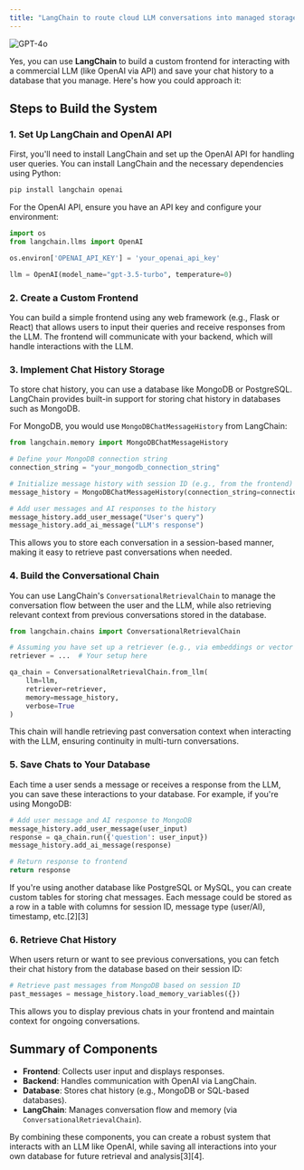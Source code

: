 ```yaml
---
title: "LangChain to route cloud LLM conversations into managed storage database"
---
```

![GPT-4o](https://img.shields.io/badge/GPT--4o-3333FF?style=for-the-badge&logo=openai&logoColor=white)



Yes, you can use **LangChain** to build a custom frontend for interacting with a commercial LLM (like OpenAI via API) and save your chat history to a database that you manage. Here's how you could approach it:

## Steps to Build the System

### 1. Set Up LangChain and OpenAI API

First, you'll need to install LangChain and set up the OpenAI API for handling user queries. You can install LangChain and the necessary dependencies using Python:

```bash
pip install langchain openai
```

For the OpenAI API, ensure you have an API key and configure your environment:

```python
import os
from langchain.llms import OpenAI

os.environ['OPENAI_API_KEY'] = 'your_openai_api_key'

llm = OpenAI(model_name="gpt-3.5-turbo", temperature=0)
```

### 2. Create a Custom Frontend

You can build a simple frontend using any web framework (e.g., Flask or React) that allows users to input their queries and receive responses from the LLM. The frontend will communicate with your backend, which will handle interactions with the LLM.

### 3. Implement Chat History Storage

To store chat history, you can use a database like MongoDB or PostgreSQL. LangChain provides built-in support for storing chat history in databases such as MongoDB.

For MongoDB, you would use `MongoDBChatMessageHistory` from LangChain:

```python
from langchain.memory import MongoDBChatMessageHistory

# Define your MongoDB connection string
connection_string = "your_mongodb_connection_string"

# Initialize message history with session ID (e.g., from the frontend)
message_history = MongoDBChatMessageHistory(connection_string=connection_string, session_id="session_id")

# Add user messages and AI responses to the history
message_history.add_user_message("User's query")
message_history.add_ai_message("LLM's response")
```

This allows you to store each conversation in a session-based manner, making it easy to retrieve past conversations when needed.

### 4. Build the Conversational Chain

You can use LangChain's `ConversationalRetrievalChain` to manage the conversation flow between the user and the LLM, while also retrieving relevant context from previous conversations stored in the database.

```python
from langchain.chains import ConversationalRetrievalChain

# Assuming you have set up a retriever (e.g., via embeddings or vector stores)
retriever = ...  # Your setup here

qa_chain = ConversationalRetrievalChain.from_llm(
    llm=llm,
    retriever=retriever,
    memory=message_history,
    verbose=True
)
```

This chain will handle retrieving past conversation context when interacting with the LLM, ensuring continuity in multi-turn conversations.

### 5. Save Chats to Your Database

Each time a user sends a message or receives a response from the LLM, you can save these interactions to your database. For example, if you're using MongoDB:

```python
# Add user message and AI response to MongoDB
message_history.add_user_message(user_input)
response = qa_chain.run({'question': user_input})
message_history.add_ai_message(response)

# Return response to frontend
return response
```

If you're using another database like PostgreSQL or MySQL, you can create custom tables for storing chat messages. Each message could be stored as a row in a table with columns for session ID, message type (user/AI), timestamp, etc.\[2]\[3]

### 6. Retrieve Chat History

When users return or want to see previous conversations, you can fetch their chat history from the database based on their session ID:

```python
# Retrieve past messages from MongoDB based on session ID
past_messages = message_history.load_memory_variables({})
```

This allows you to display previous chats in your frontend and maintain context for ongoing conversations.

## Summary of Components

- **Frontend**: Collects user input and displays responses.
- **Backend**: Handles communication with OpenAI via LangChain.
- **Database**: Stores chat history (e.g., MongoDB or SQL-based databases).
- **LangChain**: Manages conversation flow and memory (via `ConversationalRetrievalChain`).

By combining these components, you can create a robust system that interacts with an LLM like OpenAI, while saving all interactions into your own database for future retrieval and analysis\[3]\[4].

&#x20;
